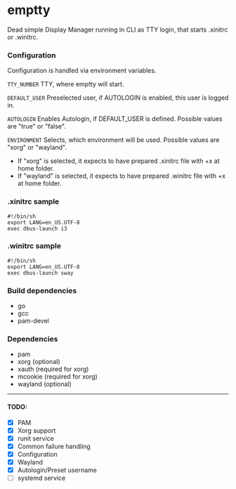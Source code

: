 # emptty
Dead simple Display Manager running in CLI as TTY login, that starts .xinitrc or .winitrc.

### Configuration
Configuration is handled via environment variables.

`TTY_NUMBER` TTY, where emptty will start.

`DEFAULT_USER` Preselected user, if AUTOLOGIN is enabled, this user is logged in.

`AUTOLOGIN` Enables Autologin, if DEFAULT_USER is defined. Possible values are "true" or "false".

`ENVIRONMENT` Selects, which environment will be used. Possible values are "xorg" or "wayland".
- If "xorg" is selected, it expects to have prepared .xinitrc file with +x at home folder.
- If "wayland" is selected, it expects to have prepared .winitrc file with +x at home folder.

### .xinitrc sample
```
#!/bin/sh
export LANG=en_US.UTF-8
exec dbus-launch i3
```

### .winitrc sample
```
#!/bin/sh
export LANG=en_US.UTF-8
exec dbus-launch sway
```

### Build dependencies
- go
- gcc
- pam-devel

### Dependencies
- pam
- xorg (optional)
- xauth (required for xorg)
- mcookie (required for xorg)
- wayland (optional)

---
#### TODO:
- [x] PAM
- [x] Xorg support
- [x] runit service
- [x] Common failure handling
- [x] Configuration
- [x] Wayland
- [x] Autologin/Preset username
- [ ] systemd service
